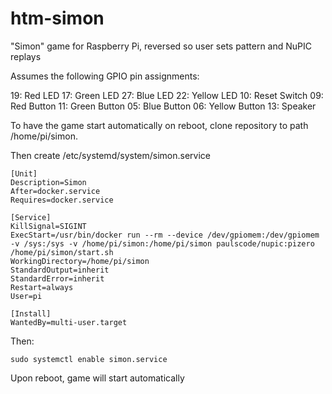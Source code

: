 # htm-simon
"Simon" game for Raspberry Pi, reversed so user sets pattern and NuPIC replays

Assumes the following GPIO pin assignments:

19: Red LED
17: Green LED
27: Blue LED
22: Yellow LED
10: Reset Switch
09: Red Button
11: Green Button
05: Blue Button
06: Yellow Button
13: Speaker

To have the game start automatically on reboot, clone repository to path /home/pi/simon.

Then create /etc/systemd/system/simon.service
```
[Unit]
Description=Simon
After=docker.service
Requires=docker.service

[Service]
KillSignal=SIGINT
ExecStart=/usr/bin/docker run --rm --device /dev/gpiomem:/dev/gpiomem -v /sys:/sys -v /home/pi/simon:/home/pi/simon paulscode/nupic:pizero /home/pi/simon/start.sh
WorkingDirectory=/home/pi/simon
StandardOutput=inherit
StandardError=inherit
Restart=always
User=pi

[Install]
WantedBy=multi-user.target
```

Then:
```
sudo systemctl enable simon.service
```
Upon reboot, game will start automatically
